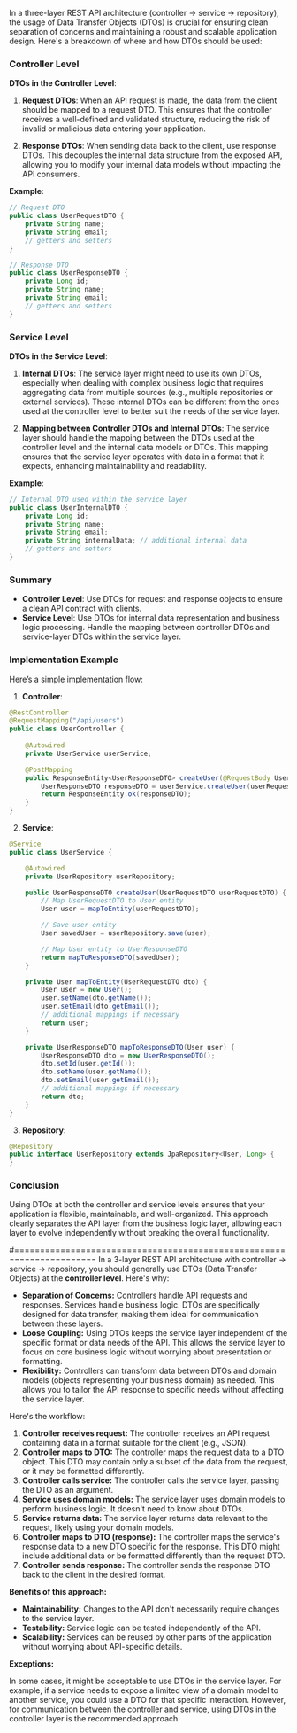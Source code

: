 In a three-layer REST API architecture (controller -> service -> repository), the usage of Data Transfer Objects (DTOs) is crucial for ensuring clean separation of concerns and maintaining a robust and scalable application design. Here's a breakdown of where and how DTOs should be used:

### Controller Level
**DTOs in the Controller Level**:
1. **Request DTOs**: When an API request is made, the data from the client should be mapped to a request DTO. This ensures that the controller receives a well-defined and validated structure, reducing the risk of invalid or malicious data entering your application.

2. **Response DTOs**: When sending data back to the client, use response DTOs. This decouples the internal data structure from the exposed API, allowing you to modify your internal data models without impacting the API consumers.

**Example**:
```java
// Request DTO
public class UserRequestDTO {
    private String name;
    private String email;
    // getters and setters
}

// Response DTO
public class UserResponseDTO {
    private Long id;
    private String name;
    private String email;
    // getters and setters
}
```

### Service Level
**DTOs in the Service Level**:
1. **Internal DTOs**: The service layer might need to use its own DTOs, especially when dealing with complex business logic that requires aggregating data from multiple sources (e.g., multiple repositories or external services). These internal DTOs can be different from the ones used at the controller level to better suit the needs of the service layer.

2. **Mapping between Controller DTOs and Internal DTOs**: The service layer should handle the mapping between the DTOs used at the controller level and the internal data models or DTOs. This mapping ensures that the service layer operates with data in a format that it expects, enhancing maintainability and readability.

**Example**:
```java
// Internal DTO used within the service layer
public class UserInternalDTO {
    private Long id;
    private String name;
    private String email;
    private String internalData; // additional internal data
    // getters and setters
}
```

### Summary
- **Controller Level**: Use DTOs for request and response objects to ensure a clean API contract with clients.
- **Service Level**: Use DTOs for internal data representation and business logic processing. Handle the mapping between controller DTOs and service-layer DTOs within the service layer.

### Implementation Example
Here’s a simple implementation flow:

1. **Controller**:
```java
@RestController
@RequestMapping("/api/users")
public class UserController {
    
    @Autowired
    private UserService userService;

    @PostMapping
    public ResponseEntity<UserResponseDTO> createUser(@RequestBody UserRequestDTO userRequestDTO) {
        UserResponseDTO responseDTO = userService.createUser(userRequestDTO);
        return ResponseEntity.ok(responseDTO);
    }
}
```

2. **Service**:
```java
@Service
public class UserService {

    @Autowired
    private UserRepository userRepository;

    public UserResponseDTO createUser(UserRequestDTO userRequestDTO) {
        // Map UserRequestDTO to User entity
        User user = mapToEntity(userRequestDTO);

        // Save user entity
        User savedUser = userRepository.save(user);

        // Map User entity to UserResponseDTO
        return mapToResponseDTO(savedUser);
    }

    private User mapToEntity(UserRequestDTO dto) {
        User user = new User();
        user.setName(dto.getName());
        user.setEmail(dto.getEmail());
        // additional mappings if necessary
        return user;
    }

    private UserResponseDTO mapToResponseDTO(User user) {
        UserResponseDTO dto = new UserResponseDTO();
        dto.setId(user.getId());
        dto.setName(user.getName());
        dto.setEmail(user.getEmail());
        // additional mappings if necessary
        return dto;
    }
}
```

3. **Repository**:
```java
@Repository
public interface UserRepository extends JpaRepository<User, Long> {
}
```

### Conclusion
Using DTOs at both the controller and service levels ensures that your application is flexible, maintainable, and well-organized. This approach clearly separates the API layer from the business logic layer, allowing each layer to evolve independently without breaking the overall functionality.

#======================================================================
In a 3-layer REST API architecture with controller -> service -> repository, you should generally use DTOs (Data Transfer Objects) at the **controller level**. Here's why:

* **Separation of Concerns:** Controllers handle API requests and responses. Services handle business logic. DTOs are specifically designed for data transfer, making them ideal for communication between these layers.
* **Loose Coupling:** Using DTOs keeps the service layer independent of the specific format or data needs of the API. This allows the service layer to focus on core business logic without worrying about presentation or formatting. 
* **Flexibility:** Controllers can transform data between DTOs and domain models (objects representing your business domain) as needed. This allows you to tailor the API response to specific needs without affecting the service layer.

Here's the workflow:

1. **Controller receives request:** The controller receives an API request containing data in a format suitable for the client (e.g., JSON).
2. **Controller maps to DTO:** The controller maps the request data to a DTO object. This DTO may contain only a subset of the data from the request, or it may be formatted differently.
3. **Controller calls service:** The controller calls the service layer, passing the DTO as an argument.
4. **Service uses domain models:** The service layer uses domain models to perform business logic. It doesn't need to know about DTOs.
5. **Service returns data:** The service layer returns data relevant to the request, likely using your domain models.
6. **Controller maps to DTO (response):** The controller maps the service's response data to a new DTO specific for the response. This DTO might include additional data or be formatted differently than the request DTO.
7. **Controller sends response:** The controller sends the response DTO back to the client in the desired format.

**Benefits of this approach:**

* **Maintainability:** Changes to the API don't necessarily require changes to the service layer.
* **Testability:** Service logic can be tested independently of the API. 
* **Scalability:** Services can be reused by other parts of the application without worrying about API-specific details.

**Exceptions:**

In some cases, it might be acceptable to use DTOs in the service layer. For example, if a service needs to expose a limited view of a domain model to another service, you could use a DTO for that specific interaction. However, for communication between the controller and service, using DTOs in the controller layer is the recommended approach.
